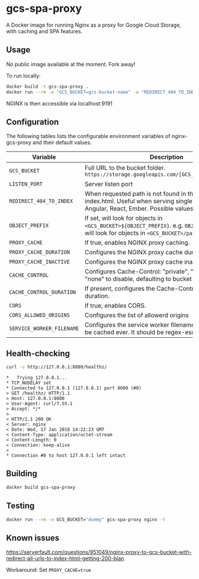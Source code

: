 # gcs-spa-proxy
A Docker image for running Nginx as a proxy for Google Cloud Storage, with caching and SPA features.

## Usage

No public image available at the moment. Fork away!

To run locally:
```bash
docker build -t gcs-spa-proxy .
docker run --rm -e "GCS_BUCKET=gcs-bucket-name" -e "REDIRECT_404_TO_INDEX=true" -p 9191:8080 --expose 8080 gcs-spa-proxy
```

NGINX is then accessible via localhost:9191

## Configuration

The following tables lists the configurable environment variables of nginx-gcs-proxy and their default values.

Variable | Description | Default
--- | --- | ---
`GCS_BUCKET` | Full URL to the bucket folder. `https://storage.googleapis.com/[GCS_BUCKET]/index.html` | None - required!
`LISTEN_PORT` | Server listen port | 8080
`REDIRECT_404_TO_INDEX` | When requested path is not found in the bucket, return index.html. Useful when serving single page apps, like Angular, React, Ember. Possible values: "true", "false". | "false"
`OBJECT_PREFIX` | If set, will look for objects in `<GCS_BUCKET>${OBJECT_PREFIX}`. e.g. `OBJECT_PREFIX=/path` will look for objects in `<GCS_BUCKET>/path` | ""
`PROXY_CACHE` | If true, enables NGINX proxy caching. | "false"
`PROXY_CACHE_DURATION` | Configures the NGINX proxy cache duration. | "30m"
`PROXY_CACHE_INACTIVE` | Configures the NGINX proxy cache inactive duration. | "1h"
`CACHE_CONTROL` | Configures Cache-Control: "private", "public". Set to "none" to disable, defaulting to bucket object metadata. | "none"
`CACHE_CONTROL_DURATION` | If present, configures the Cache-Control headers to this duration. | "1h"
`CORS` | If true, enables CORS. | "false"
`CORS_ALLOWED_ORIGINS` | Configures the list of allowerd origins | "*"
`SERVICE_WORKER_FILENAME` | Configures the service worker filename, which should not be cached ever. It should be regex-escaped. | "sw\.js"

## Health-checking

```bash
curl -v http://127.0.0.1:8080/healthz/

```
```
*   Trying 127.0.0.1...
* TCP_NODELAY set
* Connected to 127.0.0.1 (127.0.0.1) port 8080 (#0)
> GET /healthz/ HTTP/1.1
> Host: 127.0.0.1:8080
> User-Agent: curl/7.55.1
> Accept: */*
>
< HTTP/1.1 200 OK
< Server: nginx
< Date: Wed, 17 Jan 2018 14:22:23 GMT
< Content-Type: application/octet-stream
< Content-Length: 0
< Connection: keep-alive
<
* Connection #0 to host 127.0.0.1 left intact
```

## Building

```bash
docker build gcs-spa-proxy

```

## Testing

```bash
docker run --rm -e GCS_BUCKET="dummy" gcs-spa-proxy nginx -t
```

## Known issues

https://serverfault.com/questions/951049/nginx-proxy-to-gcs-bucket-with-redirect-all-urls-to-index-html-getting-200-blan

Workaround: Set `PROXY_CACHE=true`
